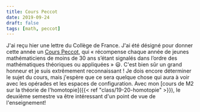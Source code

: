 ```yaml
---
title: Cours Peccot
date: 2019-09-24
draft: false
tags: [math, peccot]
---
```


J'ai reçu hier une lettre du Collège de France.
J'ai été désigné pour donner cette année un [Cours Peccot](https://www.college-de-france.fr/site/cours-peccot/index.htm), qui « récompense chaque année de jeunes mathématiciens de moins de 30 ans s’étant signalés dans l’ordre des mathématiques théoriques ou appliquées » 😃.
C'est bien sûr un grand honneur et je suis extrêmement reconnaissant !
Je dois encore déterminer le sujet du cours, mais j'espère que ce sera quelque chose qui aura à voir avec les opérades et les espaces de configuration.
Avec mon [cours de M2 sur la théorie de l'homotopie]({{< ref "class/19-20-homotopie" >}}), le deuxième semestre va être intéressant d'un point de vue de l'enseignement!
<!--more-->
